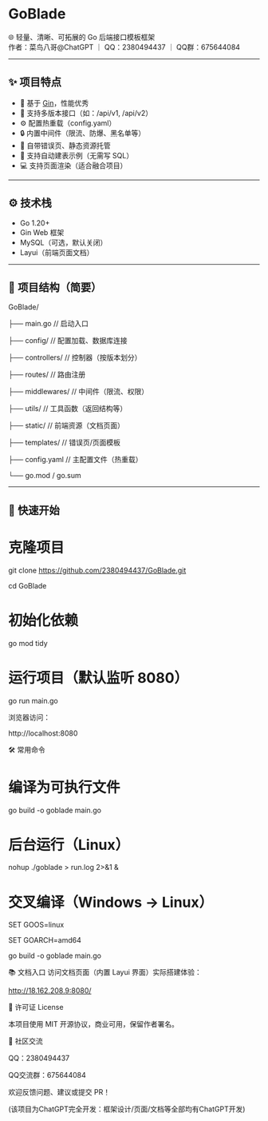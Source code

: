 # GoBlade

🌐 轻量、清晰、可拓展的 Go 后端接口模板框架  
作者：菜鸟八哥@ChatGPT ｜ QQ：2380494437 ｜ QQ群：675644084

---

## ✨ 项目特点

- 🧱 基于 [Gin](https://github.com/gin-gonic/gin)，性能优秀
- 📁 支持多版本接口（如：/api/v1, /api/v2）
- ⚙️ 配置热重载（config.yaml）
- 🔒 内置中间件（限流、防爆、黑名单等）
- 📄 自带错误页、静态资源托管
- 🧩 支持自动建表示例（无需写 SQL）
- 💻 支持页面渲染（适合融合项目）

---

## ⚙️ 技术栈

- Go 1.20+
- Gin Web 框架
- MySQL（可选，默认关闭）
- Layui（前端页面文档）

---

## 📁 项目结构（简要）

GoBlade/

├── main.go // 启动入口

├── config/ // 配置加载、数据库连接

├── controllers/ // 控制器（按版本划分）

├── routes/ // 路由注册

├── middlewares/ // 中间件（限流、权限）

├── utils/ // 工具函数（返回结构等）

├── static/ // 前端资源（文档页面）

├── templates/ // 错误页/页面模板

├── config.yaml // 主配置文件（热重载）

└── go.mod / go.sum


---

## 🚀 快速开始

# 克隆项目
git clone https://github.com/2380494437/GoBlade.git

cd GoBlade

# 初始化依赖
go mod tidy

# 运行项目（默认监听 8080）
go run main.go

浏览器访问：

http://localhost:8080

🛠 常用命令
# 编译为可执行文件
go build -o goblade main.go

# 后台运行（Linux）
nohup ./goblade > run.log 2>&1 &

# 交叉编译（Windows → Linux）
SET GOOS=linux

SET GOARCH=amd64

go build -o goblade main.go

📚 文档入口
访问文档页面（内置 Layui 界面）实际搭建体验：

http://18.162.208.9:8080/

🔐 许可证 License

本项目使用 MIT 开源协议，商业可用，保留作者署名。

💬 社区交流

QQ：2380494437

QQ交流群：675644084

欢迎反馈问题、建议或提交 PR！

(该项目为ChatGPT完全开发：框架设计/页面/文档等全部均有ChatGPT开发)
